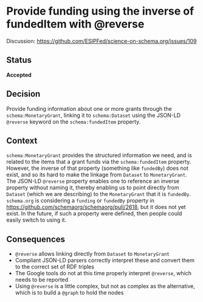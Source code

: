 # Provide funding using the inverse of fundedItem with @reverse

Discussion: https://github.com/ESIPFed/science-on-schema.org/issues/109

## Status ##

__Accepted__

## Decision ##

Provide funding information about one or more grants through the `schema:MonetaryGrant`, linking it to `schema:Dataset` using the JSON-LD `@reverse` keyword on the `schema:fundedItem` property.

## Context ##

`schema:MonetaryGrant` provides the structured information we need, and is related to the items that a grant funds via the `schema:fundedItem` property. However, the inverse of that property (something like `fundedBy`) does not exist, and so its hard to make the linkage from `Dataset` to `MonetaryGrant`. The JSON-LD `@reverse` property enables one to reference an inverse property without naming it, thereby enabling us to point directly from `Dataset` (which we are describing) to the `MonetaryGrant` that it is `fundedBy`. `schema.org` is considering a `funding` or `fundedBy` property in https://github.com/schemaorg/schemaorg/pull/2618, but it does not yet exist. In the future, if such a property were defined, then people could easily switch to using it.

## Consequences ##

- `@reverse` allows linking directly from `Dataset` to `MonetaryGrant`
- Compliant JSON-LD parsers correctly interpret these and convert them to the correct set of RDF triples
- The Google tools do not at this time properly interpret `@reverse`, which needs to be reported
- Using `@reverse` is a little complex, but not as complex as the alternative, which is to build a `@graph` to hold the nodes
